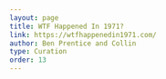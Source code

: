 ```yaml
---
layout: page
title: WTF Happened In 1971?
link: https://wtfhappenedin1971.com/
author: Ben Prentice and Collin
type: Curation
order: 13
---
```

